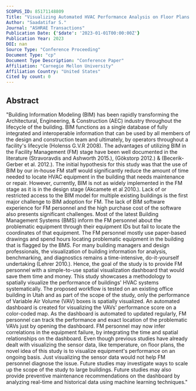 ```yaml
---
SCOPUS_ID: 85171148809
Title: "Visualizing Automated HVAC Performance Analysis on Floor Plans for Meaningful Insights"
Author: "Saadatifar S."
Journal: "ASHRAE Transactions"
Publication Date: {'$date': '2023-01-01T00:00:00Z'}
Publication Year: 2023
DOI: nan
Source Type: "Conference Proceeding"
Document Type: "cp"
Document Type Description: "Conference Paper"
Affiliation: "Carnegie Mellon University"
Affiliation Country: "United States"
Cited by count: 0
---
```


## Abstract
"Building Information Modeling (BIM) has been rapidly transforming the Architectural, Engineering, & Construction (AEC) industry throughout the lifecycle of the building. BIM functions as a single database of fully integrated and interoperable information that can be used by all members of the design and construction team and ultimately, by operators throughout a facility's lifecycle (Holenss G.V.R 2008). The advantages of utilizing BIM in the Facility Management (FM) stage have been well documented in the literature (Stravoravdis and Ashworth 2015.), (Gökstorp 2012.) & (Becerik-Gerber et al. 2012.). The initial hypothesis for this study was that the use of BIM by our in-house FM staff would significantly reduce the amount of time needed to locate HVAC equipment in the building that needs maintenance or repair. However, currently, BIM is not as widely implemented in the FM stage as it is in the design stage (Akcamete et al 2010.). Lack of or restricted access to the BIM model for multiple existing buildings is the first major challenge to BIM adoption for FM. The lack of BIM software experience for FM personnel and the high purchase cost of the software also presents significant challenges. Most of the latest Building Management Systems (BMS) inform the FM personnel about the problematic equipment through their equipment IDs but fail to locate the coordinates of that equipment. The FM personnel mostly use paper-based drawings and spend hours locating problematic equipment in the building that is flagged by the BMS. For many building managers and design professionals, the visualization of building information for analysis, benchmarking, and diagnostics remains a time-intensive, do-it-yourself undertaking (Lehrer 2010.). Hence, the goal of the study is to provide FM personnel with a simple-to-use spatial visualization dashboard that would save them time and money. This study showcases a methodology to spatially visualize the performance of buildings' HVAC systems systematically. The proposed workflow is tested on an existing office building in Utah and as part of the scope of the study, only the performance of Variable Air Volume (VAV) boxes is spatially visualized. An automated dashboard is created for visualizing the VAVs' performance score on a color-coded map. As the dashboard is automated to updated regularly, FM personnel can track the performance and exact location of the problematic VAVs just by opening the dashboard. FM personnel may now infer correlations in the equipment failure, by integrating the time and spatial relationships on the dashboard. Even though previous studies have already dealt with visualizing the sensor data, like temperature, on floor plans, the novel idea of this study is to visualize equipment's performance on an ongoing basis. Just visualizing the sensor data would not help FM personnel diagnose the issue. Future studies may investigate ways to scale up the scope of the study to large buildings. Future studies may also provide preventive maintenance recommendations on the dashboard by analyzing real-time and historical data using machine learning techniques."
